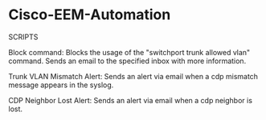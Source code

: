 # Cisco-EEM-Automation

SCRIPTS

Block command:
Blocks the usage of the "switchport trunk allowed vlan" command. Sends an email to the specified inbox with more information.

Trunk VLAN Mismatch Alert:
Sends an alert via email when a cdp mismatch message appears in the syslog.

CDP Neighbor Lost Alert:
Sends an alert via email when a cdp neighbor is lost. 
